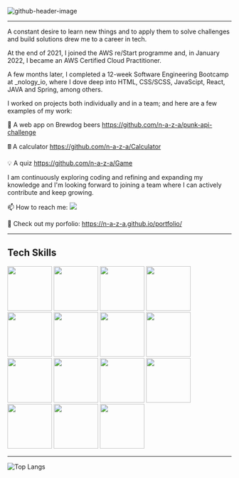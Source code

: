 
![github-header-image](https://user-images.githubusercontent.com/94549443/173029460-77d38866-6649-4df2-afbf-47207702406a.png)

<!--
**n-a-z-a/n-a-z-a** is a ✨ _special_ ✨ repository because its `README.md` (this file) appears on your GitHub profile.

Here are some ideas to get you started:

- 🔭 I’m currently working on ...
- 🌱 I’m currently learning ...
- 👯 I’m looking to collaborate on ...
- 🤔 I’m looking for help with ...
- 💬 Ask me about ...
- 📫 How to reach me: ...
- 😄 Pronouns: He/Him
- ⚡ Fun fact: ...
-->

--- 


A constant desire to learn new things and to apply them to solve challenges and build solutions drew me to a career in tech.

At the end of 2021, I joined the AWS re/Start programme and, in January 2022, I became an AWS Certified Cloud Practitioner.

A few months later, I completed a 12-week Software Engineering Bootcamp at _nology_io, where I dove deep into HTML, CSS/SCSS, JavaScipt, React, JAVA and Spring, among others. 

I worked on projects both individually and in a team; and here are a few examples of my work:

🍺 A web app on Brewdog beers https://github.com/n-a-z-a/punk-api-challenge  

🖩 A calculator https://github.com/n-a-z-a/Calculator

💡 A quiz https://github.com/n-a-z-a/Game  

I am continuously exploring coding and refining and expanding my knowledge and I'm looking forward to joining a team where I can actively contribute and keep growing.

📫 How to reach me: <!-- LinkedIn -->
<a href="https://www.linkedin.com/in/nazareno-d-79a572200/"><img src="https://img.shields.io/badge/LinkedIn-0077B5?style=for-the-badge&logo=linkedin&logoColor=white" /></a>

🎨 Check out my porfolio: https://n-a-z-a.github.io/portfolio/


--- 

## Tech Skills

<div id="badges">
	<img src="https://img.shields.io/badge/HTML5-E34F26?style=for-the-badge&logo=html5&logoColor=white"  width="100"/>
  	<img src="https://img.shields.io/badge/CSS-239120?&style=for-the-badge&logo=css3&logoColor=white"  width="100"/>
    	<img src="https://img.shields.io/badge/Sass-CC6699?style=for-the-badge&logo=sass&logoColor=white"  width="100"/>
   <img src="https://img.shields.io/badge/JavaScript-F7DF1E?style=for-the-badge&logo=javascript&logoColor=black"  width="100"/>
    <img src="https://img.shields.io/badge/React-20232A?style=for-the-badge&logo=react&logoColor=61DAFB"  width="100"/>
    <img src="https://img.shields.io/badge/Java-ED8B00?style=for-the-badge&logo=java&logoColor=white"  width="100"/>
   	<img src="https://img.shields.io/badge/Python-14354C?style=for-the-badge&logo=python&logoColor=white" width="100"/>
   <img src="https://img.shields.io/badge/Spring-6DB33F?style=for-the-badge&logo=spring&logoColor=white"  width="100"/>
    <img src="https://img.shields.io/badge/MySQL-00000F?style=for-the-badge&logo=mysql&logoColor=white"  width="100"/>
  <img src="https://img.shields.io/badge/Amazon_AWS-FF9900?style=for-the-badge&logo=amazonaws&logoColor=white" width="100"/>
      <img src="https://img.shields.io/badge/Google_Cloud-4285F4?style=for-the-badge&logo=google-cloud&logoColor=white"  width="100"/>
  <img src="https://img.shields.io/badge/-jest-%23C21325?style=for-the-badge&logo=jest&logoColor=white"  width="100"/>
  <img src="https://img.shields.io/badge/GIT-E44C30?style=for-the-badge&logo=git&logoColor=white" width="100"/>
	<img src="https://img.shields.io/badge/-cypress-%23E5E5E5?style=for-the-badge&logo=cypress&logoColor=058a5e" width="100"/>
	<img src="https://img.shields.io/badge/NPM-%23000000.svg?style=for-the-badge&logo=npm&logoColor=white" width="100"/>

  </div>

---

![Top Langs](https://github-readme-stats.vercel.app/api/top-langs/?username=n-a-z-a&hide=TeX&layout=compact)
